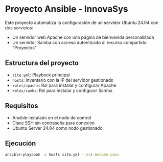 # Proyecto Ansible - InnovaSys

Este proyecto automatiza la configuración de un servidor Ubuntu 24.04 con dos servicios:

- Un servidor web Apache con una página de bienvenida personalizada
- Un servidor Samba con acceso autenticado al recurso compartido "Proyectos"

## Estructura del proyecto

- `site.yml`: Playbook principal
- `hosts`: Inventario con la IP del servidor gestionado
- `roles/apache`: Rol para instalar y configurar Apache
- `roles/samba`: Rol para instalar y configurar Samba

## Requisitos

- Ansible instalado en el nodo de control
- Clave SSH sin contraseña para conexión
- Ubuntu Server 24.04 como nodo gestionado

## Ejecución

```bash
ansible-playbook -i hosts site.yml --ask-become-pass
